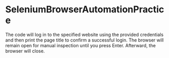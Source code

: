 # SeleniumBrowserAutomationPractice
The code will log in to the specified website using the provided credentials and then print the page title to confirm a successful login. The browser will remain open for manual inspection until you press Enter. Afterward, the browser will close.
